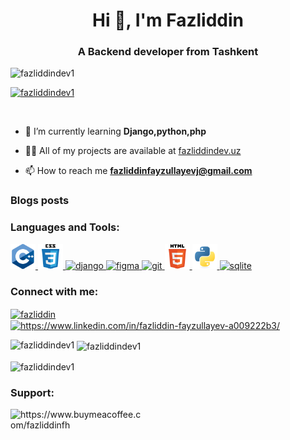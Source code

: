 <h1 align="center">Hi 👋, I'm Fazliddin</h1>
<h3 align="center">A Backend developer from Tashkent</h3>

<p align="left"> <img src="https://komarev.com/ghpvc/?username=fazliddindev1&label=Profile%20views&color=0e75b6&style=flat" alt="fazliddindev1" /> </p>

<p align="left"> <a href="https://github.com/ryo-ma/github-profile-trophy"><img src="https://github-profile-trophy.vercel.app/?username=fazliddindev1" alt="fazliddindev1" /></a> </p>

<p align="left"> <a href="https://twitter.com/" target="blank"><img src="https://img.shields.io/twitter/follow/?logo=twitter&style=for-the-badge" alt="" /></a> </p>

- 🌱 I’m currently learning **Django,python,php**

- 👨‍💻 All of my projects are available at [fazliddindev.uz](fazliddindev.uz)

- 📫 How to reach me **fazliddinfayzullayevj@gmail.com**


### Blogs posts
<!-- BLOG-POST-LIST:START -->
<!-- BLOG-POST-LIST:END -->
<h3 align="left">Languages and Tools:</h3>
<p align="left"> <a href="https://www.w3schools.com/cpp/" target="_blank" rel="noreferrer"> <img src="https://raw.githubusercontent.com/devicons/devicon/master/icons/cplusplus/cplusplus-original.svg" alt="cplusplus" width="40" height="40"/> </a> <a href="https://www.w3schools.com/css/" target="_blank" rel="noreferrer"> <img src="https://raw.githubusercontent.com/devicons/devicon/master/icons/css3/css3-original-wordmark.svg" alt="css3" width="40" height="40"/> </a> <a href="https://www.djangoproject.com/" target="_blank" rel="noreferrer"> <img src="https://cdn.worldvectorlogo.com/logos/django.svg" alt="django" width="40" height="40"/> </a> <a href="https://www.figma.com/" target="_blank" rel="noreferrer"> <img src="https://www.vectorlogo.zone/logos/figma/figma-icon.svg" alt="figma" width="40" height="40"/> </a> <a href="https://git-scm.com/" target="_blank" rel="noreferrer"> <img src="https://www.vectorlogo.zone/logos/git-scm/git-scm-icon.svg" alt="git" width="40" height="40"/> </a> <a href="https://www.w3.org/html/" target="_blank" rel="noreferrer"> <img src="https://raw.githubusercontent.com/devicons/devicon/master/icons/html5/html5-original-wordmark.svg" alt="html5" width="40" height="40"/> </a> <a href="https://www.python.org" target="_blank" rel="noreferrer"> <img src="https://raw.githubusercontent.com/devicons/devicon/master/icons/python/python-original.svg" alt="python" width="40" height="40"/> </a> <a href="https://www.sqlite.org/" target="_blank" rel="noreferrer"> <img src="https://www.vectorlogo.zone/logos/sqlite/sqlite-icon.svg" alt="sqlite" width="40" height="40"/> </a> </p>

<h3 align="left">Connect with me:</h3>
<p align="left">
<a href="https://dev.to/fazliddin" target="blank"><img align="center" src="https://raw.githubusercontent.com/rahuldkjain/github-profile-readme-generator/master/src/images/icons/Social/devto.svg" alt="fazliddin" height="30" width="40" /></a>
<a href="https://linkedin.com/in/https://www.linkedin.com/in/fazliddin-fayzullayev-a009222b3/" target="blank"><img align="center" src="https://raw.githubusercontent.com/rahuldkjain/github-profile-readme-generator/master/src/images/icons/Social/linked-in-alt.svg" alt="https://www.linkedin.com/in/fazliddin-fayzullayev-a009222b3/" height="30" width="40" /></a>
</p>

<p><img align="left" src="https://github-readme-stats.vercel.app/api/top-langs?username=fazliddindev1&show_icons=true&locale=en&layout=compact" alt="fazliddindev1" /></p>

<p>&nbsp;<img align="center" src="https://github-readme-stats.vercel.app/api?username=fazliddindev1&show_icons=true&locale=en" alt="fazliddindev1" /></p>

<p><img align="center" src="https://github-readme-streak-stats.herokuapp.com/?user=fazliddindev1&" alt="fazliddindev1" /></p>
<h3 align="left">Support:</h3>
<p><a href="https://www.buymeacoffee.com/https://www.buymeacoffee.com/fazliddinfh"> <img align="left" src="https://cdn.buymeacoffee.com/buttons/v2/default-yellow.png" height="50" width="210" alt="https://www.buymeacoffee.com/fazliddinfh" /></a></p><br><br>
